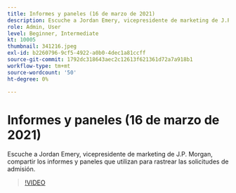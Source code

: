 ```yaml
---
title: Informes y paneles (16 de marzo de 2021)
description: Escuche a Jordan Emery, vicepresidente de marketing de J.P. Morgan, compartir los informes y paneles que utilizan para rastrear las solicitudes de admisión.
role: Admin, User
level: Beginner, Intermediate
kt: 10005
thumbnail: 341216.jpeg
exl-id: b2260796-9cf5-4922-a0b0-4dec1a81ccff
source-git-commit: 1792dc318643aec2c12613f621361d72a7a918b1
workflow-type: tm+mt
source-wordcount: '50'
ht-degree: 0%

---
```


# Informes y paneles (16 de marzo de 2021)

Escuche a Jordan Emery, vicepresidente de marketing de J.P. Morgan, compartir los informes y paneles que utilizan para rastrear las solicitudes de admisión.

>[!VIDEO](https://video.tv.adobe.com/v/341216/?quality=12&learn=on)

